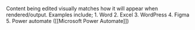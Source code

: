 Content being edited visually matches how it will appear when rendered/output.
Examples include;
	1. Word
	2. Excel
	3. WordPress
	4. Figma
	5. Power automate ([[Microsoft Power Automate]])